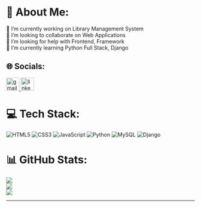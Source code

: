 # 💫 About Me:
🔭 I’m currently working on Library Management System<br>👯 I’m looking to collaborate on Web Applications<br>🤝 I’m looking for help with Frontend, Framework<br>🌱 I’m currently learning Python Full Stack, Django <br>


## 🌐 Socials:

<div align="left">
  <a href="mailto:akankshyadash18@gmail.com" target="_blank">
    <img src="https://img.shields.io/static/v1?message=Gmail&logo=gmail&label=&color=D14836&logoColor=white&labelColor=&style=for-the-badge" height="35" alt="gmail logo"  />
  </a>
  <a href="https://www.linkedin.com/in/akankshya-dash-2625a5254/" target="_blank">
    <img src="https://img.shields.io/static/v1?message=LinkedIn&logo=linkedin&label=&color=0077B5&logoColor=white&labelColor=&style=for-the-badge" height="35" alt="linkedin logo"  />
  </a>
</div>

# 💻 Tech Stack:
![HTML5](https://img.shields.io/badge/html5-%23E34F26.svg?style=for-the-badge&logo=html5&logoColor=white) ![CSS3](https://img.shields.io/badge/css3-%231572B6.svg?style=for-the-badge&logo=css3&logoColor=white) ![JavaScript](https://img.shields.io/badge/javascript-%23323330.svg?style=for-the-badge&logo=javascript&logoColor=%23F7DF1E) ![Python](https://img.shields.io/badge/python-3670A0?style=for-the-badge&logo=python&logoColor=ffdd54) ![MySQL](https://img.shields.io/badge/mysql-%2300000f.svg?style=for-the-badge&logo=mysql&logoColor=white) ![Django](https://img.shields.io/badge/django-%23092E20.svg?style=for-the-badge&logo=django&logoColor=white)
# 📊 GitHub Stats:
![](https://github-readme-stats.vercel.app/api?username=akankshyadash2001&theme=dark&hide_border=true&include_all_commits=false&count_private=false)<br/>
![](https://github-readme-streak-stats.herokuapp.com/?user=akankshyadash2001&theme=dark&hide_border=true)<br/>
![](https://github-readme-stats.vercel.app/api/top-langs/?username=akankshyadash2001&theme=dark&hide_border=true&include_all_commits=false&count_private=false&layout=compact)

---
